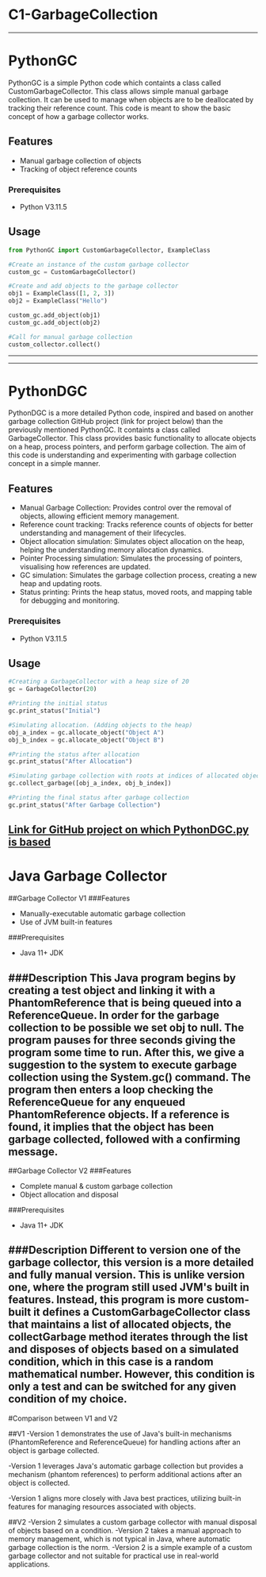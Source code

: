 # C1-GarbageCollection
----------------------------------------------------------------------------
# PythonGC
PythonGC is a simple Python code which containts a class called CustomGarbageCollector. This class allows simple manual garbage collection. It can be used to manage when objects are to be deallocated by tracking their reference count.
This code is meant to show the basic concept of how a garbage collector works.

## Features
- Manual garbage collection of objects
- Tracking of object reference counts

### Prerequisites
- Python V3.11.5

## Usage
```python
from PythonGC import CustomGarbageCollector, ExampleClass

#Create an instance of the custom garbage collector
custom_gc = CustomGarbageCollector()

#Create and add objects to the garbage collector
obj1 = ExampleClass([1, 2, 3])
obj2 = ExampleClass("Hello")

custom_gc.add_object(obj1)
custom_gc.add_object(obj2)

#Call for manual garbage collection
custom_collector.collect()
```
----------------------------------------------------------------------------
----------------------------------------------------------------------------
# PythonDGC
PythonDGC is a more detailed Python code, inspired and based on another garbage collection GitHub project (link for project below) than the previously mentioned PythonGC. It containts a class called GarbageCollector. This class provides basic functionality to allocate objects on a heap, process pointers, and perform garbage collection. The aim of this code is understanding and experimenting with garbage collection concept in a simple manner.

## Features
- Manual Garbage Collection: Provides control over the removal of objects, allowing efficient memory management.
- Reference count tracking: Tracks reference counts of objects for better understanding and management of their lifecycles.
- Object allocation simulation: Simulates object allocation on the heap, helping the understanding memory allocation dynamics.
- Pointer Processing simulation: Simulates the processing of pointers, visualising how references are updated.
- GC simulation: Simulates the garbage collection process, creating a new heap and updating roots.
- Status printing: Prints the heap status, moved roots, and mapping table for debugging and monitoring.

### Prerequisites
- Python V3.11.5

## Usage
```python
#Creating a GarbageCollector with a heap size of 20
gc = GarbageCollector(20)

#Printing the initial status
gc.print_status("Initial")

#Simulating allocation. (Adding objects to the heap)
obj_a_index = gc.allocate_object("Object A")
obj_b_index = gc.allocate_object("Object B")

#Printing the status after allocation
gc.print_status("After Allocation")

#Simulating garbage collection with roots at indices of allocated objects
gc.collect_garbage([obj_a_index, obj_b_index])

#Printing the final status after garbage collection
gc.print_status("After Garbage Collection")
```

[Link for GitHub project on which PythonDGC.py is based](https://github.com/marijanedjalkova/Garbage-Collector)
----------------------------------------------------------------------------
# Java Garbage Collector
##Garbage Collector V1
###Features
- Manually-executable automatic garbage collection
- Use of JVM built-in features

###Prerequisites
- Java 11+ JDK

###Description
This Java program begins by creating a test object and linking it with a PhantomReference
that is being queued into a ReferenceQueue. In order for the garbage collection to be possible 
we set obj to null. The program pauses for three seconds giving the program some time to run.
After this, we give a suggestion to the system to execute garbage collection using the 
System.gc() command. The program then enters a loop checking the ReferenceQueue for any 
enqueued PhantomReference objects. If a reference is found, it implies that the object has been
garbage collected, followed with a confirming message.
----------------------------------------------------------------------------
##Garbage Collector V2
###Features
- Complete manual & custom garbage collection
- Object allocation and disposal

###Prerequisites
- Java 11+ JDK

###Description
Different to version one of the garbage collector, this version is a more detailed
and fully manual version. This is unlike version one, where the program still used
JVM's built in features. Instead, this program is more custom-built it defines a
CustomGarbageCollector class that maintains a list of allocated objects, the 
collectGarbage method iterates through the list and disposes of objects based on
a simulated condition, which in this case is a random mathematical number. However,
this condition is only a test and can be switched for any given condition of my 
choice.
----------------------------------------------------------------------------

#Comparison between V1 and V2

##V1
-Version 1 demonstrates the use of Java's built-in mechanisms (PhantomReference and ReferenceQueue) 
for handling actions after an object is garbage collected.

-Version 1 leverages Java's automatic garbage collection but provides a mechanism (phantom references)
 to perform additional actions after an object is collected.

-Version 1 aligns more closely with Java best practices, 
utilizing built-in features for managing resources associated with objects.

##V2
-Version 2 simulates a custom garbage collector with manual disposal of objects based on a condition.
-Version 2 takes a manual approach to memory management, which is not typical in Java, 
where automatic garbage collection is the norm.
-Version 2 is a simple example of a custom garbage collector and not suitable for practical use in real-world applications.
